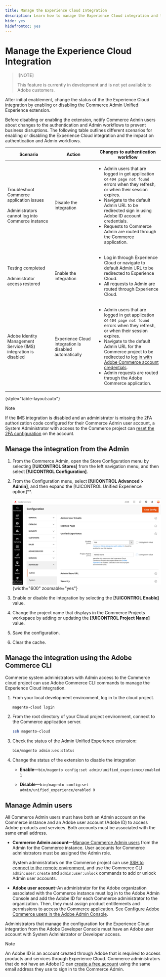 ```yaml
---
title: Manage the Experience Cloud Integration
description: Learn how to manage the Experience Cloud integration and troubleshoot issues
hide: yes
hidefromtoc: yes
---
```

# Manage the Experience Cloud Integration

> ![NOTE]
>
> This feature is currently in development and is not yet available to Adobe customers.

After initial enablement, change the status of the the Experience Cloud integration by enabling or disabling the Commerce Admin Unified Experience extension.

Before disabling or enabling the extension, notify Commerce Admin users about changes to the authentication and Admin workflows to prevent business disruptions. The following table outlines different scenarios for enabling or disabling the Experience Cloud integration and the impact on authentication and Admin workflows.

| Scenario                                                                                         | Action                                                 | Changes to authentication workflow                                                                                                                                                                                                                                                                                                                                                                  |
|--------------------------------------------------------------------------------------------------|--------------------------------------------------------|-----------------------------------------------------------------------------------------------------------------------------------------------------------------------------------------------------------------------------------------------------------------------------------------------------------------------------------------------------------------------------------------------------|
| Troubleshoot Commerce application issues<br><br>Administrators cannot log into Commerce instance | Disable the integration                                | <ul><li>Admin users that are logged in get application or `404 page not found` errors when they refresh, or when their session expires.</li><li>Navigate to the default Admin URL to be redirected sign in using Adobe ID account credentials.</li><li>Requests to Commerce Admin are routed through the Commerce application.</li></ul>                                                            |
| Testing completed<br><br>Administrator access restored                                           | Enable the integration                                 | <ul><li>Log in through Experience Cloud or navigate to default Admin URL to be redirected to Experience Cloud.</li><li>All requests to Admin are routed through Experience Cloud.</li></ul>                                                                                                                                                                                                         |
| Adobe Identity Management Service (IMS) integration is disabled                                  | Experience Cloud integration is disabled automatically | <ul><li>Admin users that are logged in get application or `404 page not found` errors when they refresh, or when their session expires.</li><li>Navigate to the default Admin URL for the Commerce project to be redirected to [log in with Adobe Commerce account credentials](admin-signin.md#admin-sign-in).</li><li>Admin requests are routed through the Adobe Commerce application.</li></ul> |

{style="table-layout:auto"}

>[!NOTE]
>
>If the IMS integration is disabled and an administrator is missing the 2FA authorization code configured for their Commerce Admin user account, a System Administrator with access to the Commerce project can [reset the 2FA configuration](https://experienceleague.adobe.com/docs/commerce-operations/reference/commerce-on-premises.html?lang=en#security%3Atfa%3Areset) on the account.

## Manage the integration from the Admin

1. From the Commerce Admin, open the Store Configuration menu by selecting **[!UICONTROL Stores]** from the left navigation menu, and then select **[!UICONTROL Configuration]**.

1. From the Configuration menu, select **[!UICONTROL Advanced > Admin]**, and then expand the [!UICONTROL Unified Experience option]**.

   ![Admin Store Configuration for Experience Cloud integration](./assets/admin-uex-manage-settings.png){width="600" zoomable="yes"}

1. Enable or disable the integration by selecting the **[!UICONTROL Enable]** value.

1. Change the project name that displays in the Commerce Projects workspace by adding or updating the **[!UICONTROL Project Name]** value.

1. Save the configuration.

1. Clear the cache.

## Manage the integration using the Adobe Commerce CLI

Commerce system administrators with Admin access to the Commerce cloud project can use Adobe Commerce CLI commands to manage the Experience Cloud integration.

1. From your local development environment, log in to the cloud project.

   ```bash
   magento-cloud login
   ```

1. From the root directory of your Cloud project environment, connect to the Commerce application server.

   ```bash
   ssh magento-cloud
   ```

1. Check the status of the Admin Unified Experience extension:

   ```bash
   bin/magento admin:uex:status
   ```

1. Change the status of the extension to disable the integration

   - **Enable**—`bin/magento config:set admin/unified_experience/enabled 1`

   - **Disable**—`bin/magento config:set admin/unified_experience/enabled 0`

## Manage Admin users

All Commerce Admin users must have both an Admin account on the Commerce instance and an Adobe user account (Adobe ID) to access Adobe products and services. Both accounts must be associated with the same email address.

- **Commerce Admin account**—[Manage Commerce Admin users](../systems/permissions-users-all.md) from the Admin for the Commerce instance. User accounts for Commerce administrators must be assigned the Admin role.

  System administrators on the Commerce project can use [SSH to connect to the remote environment](https://experienceleague.adobe.com/docs/commerce-cloud-service/user-guide/develop/secure-connections.html#connect-to-a-remote-environment), and use the Commerce CLI `admin:user:create` and `admin:user:unlock` commands to add or unlock Admin user accounts.

- **Adobe user account**–An administrator for the Adobe organization associated with the Commerce instance must log in to the Adobe Admin Console and add the Adobe ID for each Commerce administrator to the organization. Then, they must assign product entitlements and permissions to access the Commerce application. See [Configure Adobe Commerce users in the Adobe Admin Console](adobe-ims-config.md#step-4-configure-adobe-commerce-users-in-the-adobe-admin-console).

Administrators that manage the configuration for the Experience Cloud integration from the Adobe Developer Console must have an Adobe user account with System Administrator or Developer access.

>[!NOTE]
>
>An Adobe ID is an account created through Adobe that is required to access products and services through Experience Cloud. Commerce administrators that do not have an Adobe ID can [create a free account](https://helpx.adobe.com/manage-account/using/create-update-adobe-id.html) using the same email address they use to sign in to the Commerce Admin.

